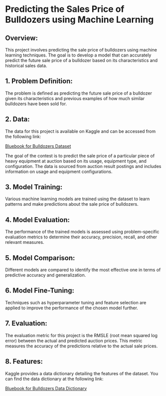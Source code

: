 # Predicting the Sales Price of Bulldozers using Machine Learning

## Overview:

This project involves predicting the sale price of bulldozers using machine learning techniques. The goal is to develop a model that can accurately predict the future sale price of a bulldozer based on its characteristics and historical sales data.

## 1. Problem Definition:

The problem is defined as predicting the future sale price of a bulldozer given its characteristics and previous examples of how much similar bulldozers have been sold for.

## 2. Data:

The data for this project is available on Kaggle and can be accessed from the following link:

[Bluebook for Bulldozers Dataset](https://www.kaggle.com/c/bluebook-for-bulldozers/data)

The goal of the contest is to predict the sale price of a particular piece of heavy equipment at auction based on its usage, equipment type, and configuration. The data is sourced from auction result postings and includes information on usage and equipment configurations.

## 3. Model Training:

Various machine learning models are trained using the dataset to learn patterns and make predictions about the sale price of bulldozers.

## 4. Model Evaluation:

The performance of the trained models is assessed using problem-specific evaluation metrics to determine their accuracy, precision, recall, and other relevant measures.

## 5. Model Comparison:

Different models are compared to identify the most effective one in terms of predictive accuracy and generalization.

## 6. Model Fine-Tuning:

Techniques such as hyperparameter tuning and feature selection are applied to improve the performance of the chosen model further.

## 7. Evaluation:

The evaluation metric for this project is the RMSLE (root mean squared log error) between the actual and predicted auction prices. This metric measures the accuracy of the predictions relative to the actual sale prices.

## 8. Features:

Kaggle provides a data dictionary detailing the features of the dataset. You can find the data dictionary at the following link:

[Bluebook for Bulldozers Data Dictionary](https://www.kaggle.com/c/bluebook-for-bulldozers/data)
